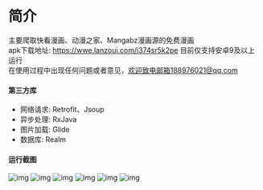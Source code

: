 # 简介
主要爬取快看漫画、动漫之家、Mangabz漫画源的免费漫画   
apk下载地址: https://wwe.lanzoui.com/i374sr5k2pe 
目前仅支持安卓9及以上运行  
在使用过程中出现任何问题或者意见，欢迎致电邮箱188976021@qq.com   
#### 第三方库
- 网络请求: Retrofit、Jsoup   
- 异步处理: RxJava   
- 图片加载: Glide   
- 数据库: Realm
#### 运行截图
![img](https://github.com/yangguanairen/-/blob/main/dmzj_classify.PNG)
![img](https://github.com/yangguanairen/-/blob/main/img/dmzj_info.PNG)
![img](https://github.com/yangguanairen/-/blob/main/dmzj_view.PNG)
![img](https://github.com/yangguanairen/-/blob/main/img/home.PNG)
![img](https://github.com/yangguanairen/-/blob/main/img/history.PNG)
![img](https://github.com/yangguanairen/-/blob/main/img/favorite.PNG)
